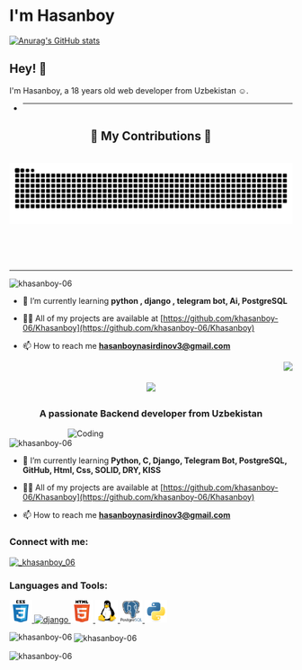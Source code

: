 # I'm Hasanboy

[![Anurag's GitHub stats](https://github-readme-stats.vercel.app/api?username=khasanboy-06)](https://github.com/khasanboy-06/github-readme-stats)

## Hey! 👋
I'm Hasanboy, a 18 years old web developer from Uzbekistan :relaxed:.
- <hr/>

<div align="center">
  <h2>🐍 My Contributions 🐍</h2>
  <br>
  <img alt="snake eating my contributions" src="https://raw.githubusercontent.com/salesp07/salesp07/output/github-contribution-grid-snake.svg" />
  
  <br/><br/><br/>
</div>

<hr/>

<p align="left"> <img src="https://komarev.com/ghpvc/?username=khasanboy-06&label=Profile%20views&color=0e75b6&style=flat" alt="khasanboy-06" /> </p>

- 🌱 I’m currently learning **python , django , telegram bot, Ai, PostgreSQL**

- 👨‍💻 All of my projects are available at [https://github.com/khasanboy-06/Khasanboy](https://github.com/khasanboy-06/Khasanboy)

- 📫 How to reach me **hasanboynasirdinov3@gmail.com**

<img align="right" src="https://visitor-badge.laobi.icu/badge?page_id=salesp07.salesp07" />

<h1 align="center">
    <img src="https://readme-typing-svg.herokuapp.com/?font=Righteous&size=35&center=true&vCenter=true&width=500&height=70&duration=4000&lines=Hi+There!+👋;+I'm+Hasanboy!;" />
</h1>
<h3 align="center">A passionate Backend developer from Uzbekistan</h3>
<img align="right" alt = "Coding" width="400" src="https://media3.giphy.com/media/v1.Y2lkPTc5MGI3NjExMnM1a3RqZTJ3bHhkYTk2eHV6dHhjNzJvMHQxYW4wam5wbTk4aHIwbCZlcD12MV9pbnRlcm5hbF9naWZfYnlfaWQmY3Q9Zw/QHE5gWI0QjqF2/giphy.gif"

<p align="left"> <img src="https://komarev.com/ghpvc/?username=khasanboy-06&label=Profile%20views&color=0e75b6&style=flat" alt="khasanboy-06" /> </p>

- 🌱 I’m currently learning **Python, C, Django, Telegram Bot, PostgreSQL, GitHub, Html, Css, SOLID, DRY, KISS**

- 👨‍💻 All of my projects are available at [https://github.com/khasanboy-06/Khasanboy](https://github.com/khasanboy-06/Khasanboy)

- 📫 How to reach me **hasanboynasirdinov3@gmail.com**

<h3 align="left">Connect with me:</h3>
<p align="left">
<a href="https://instagram.com/_khasanboy_06" target="blank"><img align="center" src="https://raw.githubusercontent.com/rahuldkjain/github-profile-readme-generator/master/src/images/icons/Social/instagram.svg" alt="_khasanboy_06" height="30" width="40" /></a>
</p>

<h3 align="left">Languages and Tools:</h3>
<p align="left"> <a href="https://www.w3schools.com/css/" target="_blank" rel="noreferrer"> <img src="https://raw.githubusercontent.com/devicons/devicon/master/icons/css3/css3-original-wordmark.svg" alt="css3" width="40" height="40"/> </a> <a href="https://www.djangoproject.com/" target="_blank" rel="noreferrer"> <img src="https://cdn.worldvectorlogo.com/logos/django.svg" alt="django" width="40" height="40"/> </a> <a href="https://www.w3.org/html/" target="_blank" rel="noreferrer"> <img src="https://raw.githubusercontent.com/devicons/devicon/master/icons/html5/html5-original-wordmark.svg" alt="html5" width="40" height="40"/> </a> <a href="https://www.linux.org/" target="_blank" rel="noreferrer"> <img src="https://raw.githubusercontent.com/devicons/devicon/master/icons/linux/linux-original.svg" alt="linux" width="40" height="40"/> </a> <a href="https://www.postgresql.org" target="_blank" rel="noreferrer"> <img src="https://raw.githubusercontent.com/devicons/devicon/master/icons/postgresql/postgresql-original-wordmark.svg" alt="postgresql" width="40" height="40"/> </a> <a href="https://www.python.org" target="_blank" rel="noreferrer"> <img src="https://raw.githubusercontent.com/devicons/devicon/master/icons/python/python-original.svg" alt="python" width="40" height="40"/> </a>  </p>

<p><img align="left" src="https://github-readme-stats.vercel.app/api/top-langs?username=islombek-developer&show_icons=true&locale=en&layout=compact" alt="khasanboy-06" /></p>

<p>&nbsp;<img align="center" src="https://github-readme-stats.vercel.app/api?username=khasanboy-06&show_icons=true&locale=en" alt="khasanboy-06" /></p>

<p><img align="center" src="https://github-readme-streak-stats.herokuapp.com/?user=khasanboy-06&" alt="khasanboy-06" /></p>


